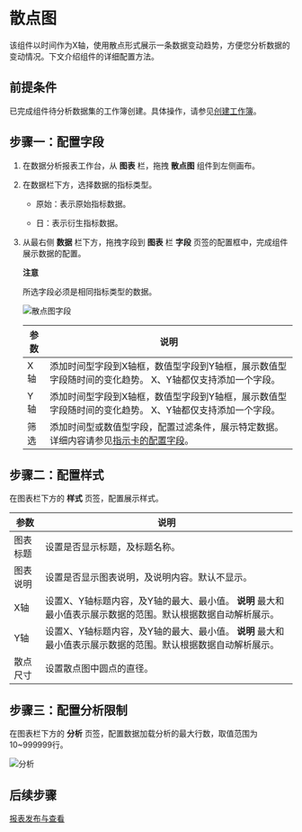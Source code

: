 散点图 
========================

该组件以时间作为X轴，使用散点形式展示一条数据变动趋势，方便您分析数据的变动情况。下文介绍组件的详细配置方法。

前提条件 
-------------------------

已完成组件待分析数据集的工作簿创建。具体操作，请参见[创建工作簿](/cn.zh-CN/数据洞察分析/数据分析报表配置/创建工作簿.md)。

步骤一：配置字段 
-----------------------------

1. 在数据分析报表工作台，从 **图表** 栏，拖拽 **散点图** 组件到左侧画布。

   

2. 在数据栏下方，选择数据的指标类型。

   * 原始：表示原始指标数据。

     
   
   * 日：表示衍生指标数据。

     
   

   

3. 从最右侧 **数据** 栏下方，拖拽字段到 **图表** 栏 **字段** 页签的配置框中，完成组件展示数据的配置。

   
   **注意**

   所选字段必须是相同指标类型的数据。

   ![散点图字段](https://static-aliyun-doc.oss-accelerate.aliyuncs.com/assets/img/zh-CN/8979363061/p175511.png)
   

   | 参数 |                                   说明                                   |
   |----|------------------------------------------------------------------------|
   | X轴 | 添加时间型字段到X轴框，数值型字段到Y轴框，展示数值型字段随时间的变化趋势。 X、Y轴都仅支持添加一个字段。 |
   | Y轴 | 添加时间型字段到X轴框，数值型字段到Y轴框，展示数值型字段随时间的变化趋势。 X、Y轴都仅支持添加一个字段。 |
   | 筛选 | 添加时间型或数值型字段，配置过滤条件，展示特定数据。详细内容请参见[指示卡的配置字段]()。         |

   




步骤二：配置样式 
-----------------------------

在图表栏下方的 **样式** 页签，配置展示样式。


|  参数  |                                     说明                                      |
|------|-----------------------------------------------------------------------------|
| 图表标题 | 设置是否显示标题，及标题名称。                                                             |
| 图表说明 | 设置是否显示图表说明，及说明内容。默认不显示。                                                     |
| X轴   | 设置X、Y轴标题内容，及Y轴的最大、最小值。 **说明** 最大和最小值表示展示数据的范围。默认根据数据自动解析展示。 |
| Y轴   | 设置X、Y轴标题内容，及Y轴的最大、最小值。 **说明** 最大和最小值表示展示数据的范围。默认根据数据自动解析展示。 |
| 散点尺寸 | 设置散点图中圆点的直径。                                                                |



步骤三：配置分析限制 
-------------------------------

在图表栏下方的 **分析** 页签，配置数据加载分析的最大行数，取值范围为10\~999999行。

![分析](https://static-aliyun-doc.oss-accelerate.aliyuncs.com/assets/img/zh-CN/9710813061/p174950.png)



后续步骤 
-------------------------

[报表发布与查看](/cn.zh-CN/数据洞察分析/报表发布与查看.md)
